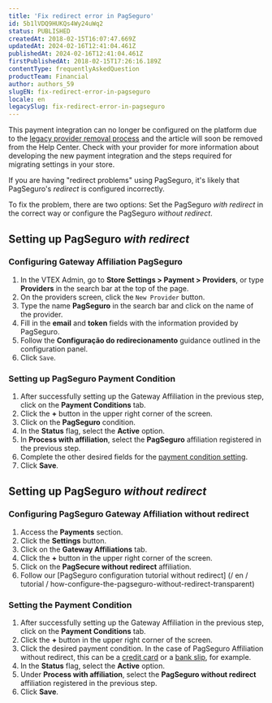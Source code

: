 ```yaml
---
title: 'Fix redirect error in PagSeguro'
id: 5b1lVDQ9HUKQs4Wy24uWq2
status: PUBLISHED
createdAt: 2018-02-15T16:07:47.669Z
updatedAt: 2024-02-16T12:41:04.461Z
publishedAt: 2024-02-16T12:41:04.461Z
firstPublishedAt: 2018-02-15T17:26:16.189Z
contentType: frequentlyAskedQuestion
productTeam: Financial
author: authors_59
slugEN: fix-redirect-error-in-pagseguro
locale: en
legacySlug: fix-redirect-error-in-pagseguro
---
```


<div class="alert alert-danger">This payment integration can no longer be configured on the platform due to the <a href="https://help.vtex.com/en/announcements/legacy-payment-connectors-will-be-discontinued-in-2024--4R5YIjUu1IWkiOHzXtQU14">legacy provider removal process</a> and the article will soon be removed from the Help Center. Check with your provider for more information about developing the new payment integration and the steps required for migrating settings in your store.</div>

If you are having "redirect problems" using PagSeguro, it's likely that PagSeguro's *redirect* is configured incorrectly.

To fix the problem, there are two options: Set the PagSeguro *with redirect* in the correct way or configure the PagSeguro *without redirect*.

## Setting up PagSeguro *with redirect*

### Configuring Gateway Affiliation PagSeguro

1. In the VTEX Admin, go to __Store Settings > Payment > Providers__, or type __Providers__ in the search bar at the top of the page.
2. On the providers screen, click the `New Provider` button.
3. Type the name __PagSeguro__ in the search bar and click on the name of the provider.
4. Fill in the __email__ and __token__ fields with the information provided by PagSeguro.
5. Follow the  __Configuração do redirecionamento__ guidance outlined in the configuration panel.
6. Click `Save`.

### Setting up PagSeguro Payment Condition

1. After successfully setting up the Gateway Affiliation in the previous step, click on the __Payment Conditions__ tab.
2. Click the __+__ button in the upper right corner of the screen.
3. Click on the __PagSeguro__ condition.
4. In the __Status__ flag, select the __Active__ option.
5. In __Process with affiliation__, select the __PagSeguro__ affiliation registered in the previous step.
6. Complete the other desired fields for the [payment condition setting](/en/tutorial/how-to-configure-payment-conditions).
7. Click __Save__.

## Setting up PagSeguro *without redirect*

### Configuring PagSeguro Gateway Affiliation without redirect

1. Access the __Payments__ section.
2. Click the __Settings__ button.
3. Click on the __Gateway Affiliations__ tab.
4. Click the __+__ button in the upper right corner of the screen.
5. Click on the __PagSecure without redirect__ affiliation.
6. Follow our [PagSeguro configuration tutorial without redirect] (/ en / tutorial / how-configure-the-pagseguro-without-redirect-transparent)

### Setting the Payment Condition

1. After successfully setting up the Gateway Affiliation in the previous step, click on the __Payment Conditions__ tab.
2. Click the __+__ button in the upper right corner of the screen.
3. Click the desired payment condition. In the case of PagSeguro Affiliation without redirect, this can be a [credit card](/en/tutorial/how-to-configure-payment-conditions) or a [bank slip](/en/tutorial/how-to-configure-a-bank-slip), for example.
4. In the __Status__ flag, select the __Active__ option.
5. Under __Process with affiliation__, select the __PagSeguro without redirect__ affiliation registered in the previous step.
6. Click __Save__.
